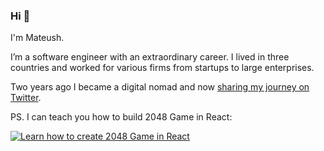 ### Hi 👋

I'm Mateush.

I’m a software engineer with an extraordinary career. I lived in three countries and worked for various firms from startups to large enterprises.

Two years ago I became a digital nomad and now [sharing my journey on Twitter](https://twitter.com/msokola).

PS. I can teach you how to build 2048 Game in React:

[![Learn how to create 2048 Game in React](https://www.mateu.sh/udemy-freecodecamp.png)](https://www.udemy.com/course/2048-in-react-and-nextjs/?referralCode=AC3FD6336BAB9C402106)  
